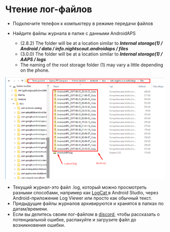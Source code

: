 # Чтение лог-файлов

* Подключите телефон к компьютеру в режиме передачи файлов
* Найдите файлы журнала в папке с данными AndroidAPS
    
    * (2.8.2) The folder will be at a location similar to ***Internal storage(1) / Android / data / info.nightscout.androidaps / files***
    * (3.0.0) The folder will be at a location similar to ***Internal storage(1) / AAPS / logs***
    * The naming of the root storage folder (1) may vary a little depending on the phone.

![журнал событий](../images/aapslog.png)

* Текущий журнал-это файл .log, который можно просмотреть разными способами, например как [ LogCat ](https://developer.android.com/studio/debug/am-logcat.html) в Android Studio, через Android-приложение Log Viewer или просто как обычный текст. 
* Предыдущие файлы журналов архивируются и хранятся в папках по датам/времени. 
* Если вы делитесь своим лог-файлом в [discord](https://discord.gg/4fQUWHZ4Mw), чтобы рассказать о потенциальной ошибке, распакуйте и загрузите файл до возникновения ошибки.